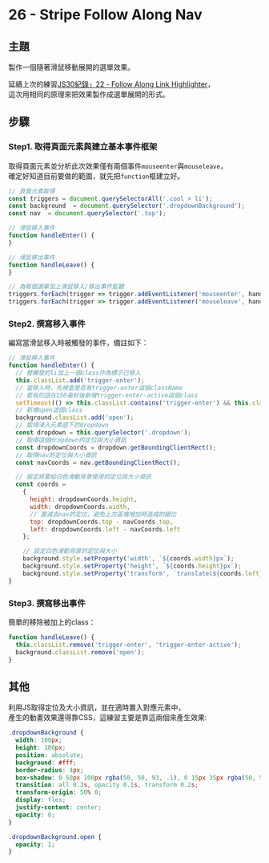 # 26 - Stripe Follow Along Nav

## **主題**
製作一個隨著滑鼠移動展開的選單效果。

延續上次的練習[JS30紀錄」22 - Follow Along Link Highlighter](https://github.com/midastung/JS30/tree/main/21%20-%20Geolocation)，  
這次用相同的原理來把效果製作成選單展開的形式。

## **步驟**
### Step1. 取得頁面元素與建立基本事件框架
取得頁面元素並分析此次效果僅有兩個事件`mouseenter`與`mouseleave`，  
確定好知道目前要做的範圍，就先把`function`框建立好。
```javascript
// 頁面元素取得
const triggers = document.querySelectorAll('.cool > li');
const background  = document.querySelector('.dropdownBackground');
const nav  = document.querySelector('.top');

// 滑鼠移入事件
function handleEnter() {
}

// 滑鼠移出事件
function handleLeave() {
}

// 為每個選單加上滑鼠移入/移出事件監聽
triggers.forEach(trigger => trigger.addEventListener('mouseenter', handleEnter));
triggers.forEach(trigger => trigger.addEventListener('mouseleave', handleLeave));
```

### Step2. 撰寫移入事件
編寫當滑鼠移入時被觸發的事件，備註如下：
```javascript
// 滑鼠移入事件
function handleEnter() {
  // 替觸發的li加上一個class作為標示已移入
  this.classList.add('trigger-enter');
  // 當移入時，先檢查是否有trigger-enter這個className
  // 若有的話在150毫秒後新增trigger-enter-active這個class
  setTimeout(() => this.classList.contains('trigger-enter') && this.classList.add('trigger-enter-active'), 150);
  // 新增open這個class
  background.classList.add('open');
  // 取得滑入元素底下的dropdown
  const dropdown = this.querySelector('.dropdown');
  // 取得這個dropdown的定位與大小資訊
  const dropdownCoords = dropdown.getBoundingClientRect();
  // 取得nav的定位與大小資訊
  const navCoords = nav.getBoundingClientRect();

  // 設定將要給白色滑動背景使用的定位與大小資訊
  const coords =
    {
      height: dropdownCoords.height,
      width: dropdownCoords.width,
      // 要減去nav的定位，避免上方區塊增加時造成的錯位
      top: dropdownCoords.top - navCoords.top,
      left: dropdownCoords.left - navCoords.left
    };

    // 設定白色滑動背景的定位與大小
    background.style.setProperty('width', `${coords.width}px`);
    background.style.setProperty('height', `${coords.height}px`);
    background.style.setProperty('transform', `translate(${coords.left}px, ${coords.top}px)`);
}
  ```

### Step3. 撰寫移出事件
簡單的移除被加上的class：
```javascript
function handleLeave() {
  this.classList.remove('trigger-enter', 'trigger-enter-active');
  background.classList.remove('open');
}
```

## 其他
利用JS取得定位及大小資訊，並在適時置入對應元素中，  
產生的動畫效果還得靠CSS，這練習主要是靠這兩個來產生效果:
```css
.dropdownBackground {
  width: 100px;
  height: 100px;
  position: absolute;
  background: #fff;
  border-radius: 4px;
  box-shadow: 0 50px 100px rgba(50, 50, 93, .1), 0 15px 35px rgba(50, 50, 93, .15), 0 5px 15px rgba(0, 0, 0, .1);
  transition: all 0.3s, opacity 0.1s, transform 0.2s;
  transform-origin: 50% 0;
  display: flex;
  justify-content: center;
  opacity: 0;
}

.dropdownBackground.open {
  opacity: 1;
}
```